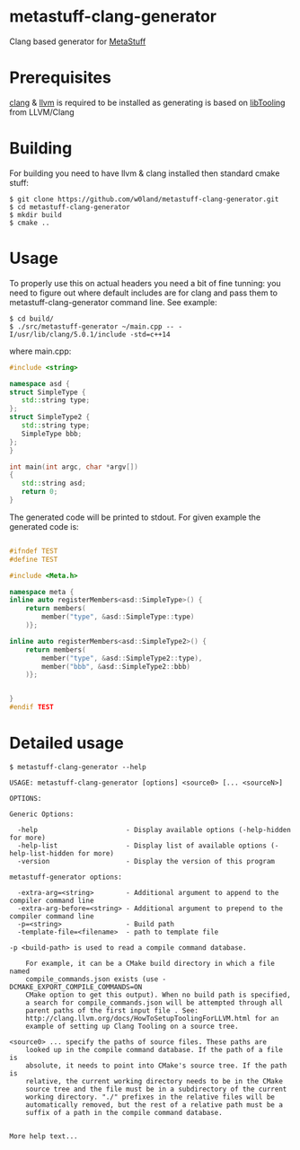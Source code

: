 # metastuff-clang-generator
Clang based generator for [MetaStuff](https://github.com/eliasdaler/MetaStuff)

# Prerequisites
[clang](https://clang.llvm.org/) & [llvm](https://llvm.org/) is required to be installed as generating is based on [libTooling](https://clang.llvm.org/docs/LibTooling.html) from LLVM/Clang

# Building
For building you need to have llvm & clang installed then standard cmake stuff: 
```
$ git clone https://github.com/w0land/metastuff-clang-generator.git
$ cd metastuff-clang-generator
$ mkdir build
$ cmake .. 
```

# Usage
To properly use this on actual headers you need a bit of fine tunning: you need to figure out where default includes are for clang and pass them to metastuff-clang-generator
 command line. See example: 
 ```
 $ cd build/
 $ ./src/metastuff-generator ~/main.cpp -- -I/usr/lib/clang/5.0.1/include -std=c++14
 ```
 
 where main.cpp: 
 ```cpp
 #include <string>

namespace asd {
struct SimpleType {
    std::string type;
};
struct SimpleType2 {
    std::string type;
    SimpleType bbb;
};
}

int main(int argc, char *argv[])
{
    std::string asd;
    return 0;
}
```

The generated code will be printed to stdout. 
For given example the generated code is: 
```cpp

#ifndef TEST
#define TEST

#include <Meta.h>

namespace meta {
inline auto registerMembers<asd::SimpleType>() {
    return members(
        member("type", &asd::SimpleType::type)
    )};

inline auto registerMembers<asd::SimpleType2>() {
    return members(
        member("type", &asd::SimpleType2::type),
        member("bbb", &asd::SimpleType2::bbb)
    )};


}
#endif TEST

```

# Detailed usage 
```
$ metastuff-clang-generator --help

USAGE: metastuff-clang-generator [options] <source0> [... <sourceN>]

OPTIONS:

Generic Options:

  -help                      - Display available options (-help-hidden for more)
  -help-list                 - Display list of available options (-help-list-hidden for more)
  -version                   - Display the version of this program

metastuff-generator options:

  -extra-arg=<string>        - Additional argument to append to the compiler command line
  -extra-arg-before=<string> - Additional argument to prepend to the compiler command line
  -p=<string>                - Build path
  -template-file=<filename>  - path to template file

-p <build-path> is used to read a compile command database.

	For example, it can be a CMake build directory in which a file named
	compile_commands.json exists (use -DCMAKE_EXPORT_COMPILE_COMMANDS=ON
	CMake option to get this output). When no build path is specified,
	a search for compile_commands.json will be attempted through all
	parent paths of the first input file . See:
	http://clang.llvm.org/docs/HowToSetupToolingForLLVM.html for an
	example of setting up Clang Tooling on a source tree.

<source0> ... specify the paths of source files. These paths are
	looked up in the compile command database. If the path of a file is
	absolute, it needs to point into CMake's source tree. If the path is
	relative, the current working directory needs to be in the CMake
	source tree and the file must be in a subdirectory of the current
	working directory. "./" prefixes in the relative files will be
	automatically removed, but the rest of a relative path must be a
	suffix of a path in the compile command database.


More help text...
```
